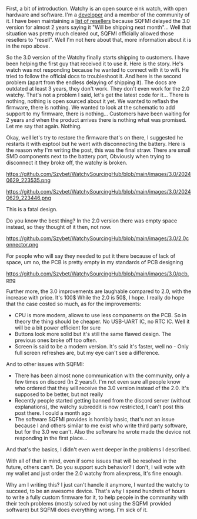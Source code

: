 First, a bit of introduction. Watchy is an open source eink watch, with open hardware and software. I'm a [developer](https://github.com/Szybet/InkWatchy) and a member of the community of it. I have been maintaining a [list of resellers](https://github.com/Szybet/WatchySourcingHub) because SQFMI delayed the 3.0 version for almost 2 years saying it "Will be shipping next month"... Well that situation was pretty much cleared out, SQFMI officially allowed those resellers to "resell". Well I'm not here about that, more information about it is in the repo above.

So the 3.0 version of the Watchy finally starts shipping to customers. I have been helping the first guy that received it to use it. Here is the story. He's watch was not responding because he wanted to connect with it to wifi. He tried to follow the official docs to troubleshoot it. And here is the second problem (apart from the endless delaying of shipping it). The docs are outdated at least 3 years, they don't work. They don't even work for the 2.0 watchy. That's not a problem I said, let's get the latest code for it... There is nothing, nothing is open sourced about it yet. We wanted to reflash the firmware, there is nothing. We wanted to look at the schematic to add support to my firmware, there is nothing... Customers have been waiting for 2 years and when the product arrives there is nothing what was promised. Let me say that again. Nothing.

Okay, well let's try to restore the firmware that's on there, I suggested he restarts it with esptool but he went with disconnecting the battery. Here is the reason why I'm writing the post, this was the final straw. There are small SMD components next to the battery port, Obviously when trying to disconnect it they broke off, the watchy is broken.  

https://github.com/Szybet/WatchySourcingHub/blob/main/images/3.0/20240629_223535.png

https://github.com/Szybet/WatchySourcingHub/blob/main/images/3.0/20240629_223446.png

This is a fatal design.

Do you know the best thing? In the 2.0 version there was empty space instead, so they thought of it then, not now.

https://github.com/Szybet/WatchySourcingHub/blob/main/images/3.0/2.0connector.png

For people who will say they needed to put it there because of lack of space, um no, the PCB is pretty empty in my standards of PCB designing 

https://github.com/Szybet/WatchySourcingHub/blob/main/images/3.0/pcb.png

Further more, the 3.0 improvements are laughable compared to 2.0, with the increase with price. It's 100$ While the 2.0 is 50$, I hope. I really do hope that the case costed so much, as for the improvements:
- CPU is more modern, allows to use less components on the PCB. So in theory the thing should be cheaper. No USB-UART IC, no RTC IC. Well it will be a bit power efficient for sure
- Buttons look more solid but it's still the same flawed design. The previous ones broke off too often.
- Screen is said to be a modern version. It's said it's faster, well no - Only full screen refreshes are, but my eye can't see a difference.

And to other issues with SQFMI:
- There has been almost none communication with the community, only a few times on discord (In 2 years!). I'm not even sure all people know who ordered that they will receive the 3.0 version instead of the 2.0. It's supposed to be better, but not really
- Recently people started getting banned from the discord server (without explanations), the watchy subreddit is now restricted, I can't post this post there. I could a month ago
- The software SQFMI provides is horribly basic, that's not an issue because I and others similar to me exist who write third party software, but for the 3.0 we can't. Also the software he wrote made the device not responding in the first place...

And that's the basics, I didn't even went deeper in the problems I described.

With all of that in mind, even if some issues that will be resolved in the future, others can't. Do you support such behavior? I don't, I will vote with my wallet and just order the 2.0 watchy from aliexpress, It's fine enough.

Why am I writing this? I just can't handle it anymore, I wanted the watchy to succeed, to be an awesome device. That's why I spend hundrets of hours to write a fully custom firmware for it, to help people in the community with their tech problems (mostly solved by not using the SQFMI provided software) but SQFMI does everything wrong. I'm sick of it.
